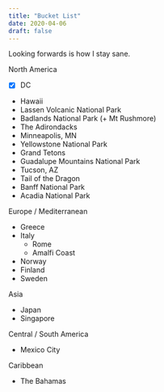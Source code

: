 ```yaml
---
title: "Bucket List"
date: 2020-04-06
draft: false
---
```


Looking forwards is how I stay sane. 

North America
- [x] DC
* Hawaii
* Lassen Volcanic National Park
* Badlands National Park (+ Mt Rushmore)
* The Adirondacks
* Minneapolis, MN
* Yellowstone National Park
* Grand Tetons
* Guadalupe Mountains National Park
* Tucson, AZ
* Tail of the Dragon
* Banff National Park
* Acadia National Park

Europe / Mediterranean
* Greece
* Italy
  - Rome
  - Amalfi Coast
* Norway
* Finland
* Sweden

Asia
* Japan
* Singapore

Central / South America
* Mexico City

Caribbean
* The Bahamas
